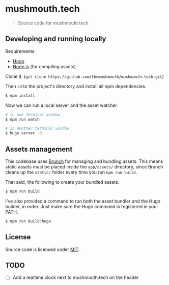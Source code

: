 # mushmouth.tech

> Source code for mushmouth.tech

## Developing and running locally

Requirements:

* [Hugo](https://gohugo.io)
* [Node.js](https://nodejs.org) (for compiling assets)

Clone it. (`git clone https://github.com/themushmouth/mushmouth.tech.git`)

Then `cd` to the project's directory and install all npm dependencies.

```bash
$ npm install
```

Now we can run a local server and the asset watcher.

```bash
# in one terminal window
$ npm run watch

# in another terminal window
$ hugo server -D
```

## Assets management

This codebase uses [Brunch](http://brunch.io/) for managing and bundling assets. This means static assets must be placed inside the `app/assets/` directory, since Brunch cleans up the `static/` folder every time you run `npm run build`.

That said, the following to create your bundled assets.

```bash
$ npm run build
```

I've also provided a command to run both the asset bundler *and* the Hugo builder, in order. Just make sure the Hugo command is registered in your PATH.

```bash
$ npm run build:hugo
```

## License

Source code is licensed under [MIT](LICENSE).

## TODO
- [ ] Add a realtime clock next to mushmouth.tech on the header
